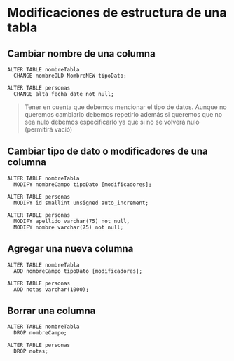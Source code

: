 # Modificaciones de estructura de una tabla

## Cambiar nombre de una columna

    ALTER TABLE nombreTabla  
      CHANGE nombreOLD NombreNEW tipoDato;

    ALTER TABLE personas  
      CHANGE alta fecha date not null;

> Tener en cuenta que debemos mencionar el tipo de datos. Aunque no queremos cambiarlo debemos repetirlo
> además si queremos que no sea nulo debemos especificarlo ya que si no se volverá nulo (permitirá vació)

## Cambiar tipo de dato o modificadores de una columna

    ALTER TABLE nombreTabla  
      MODIFY nombreCampo tipoDato [modificadores];

    ALTER TABLE personas  
      MODIFY id smallint unsigned auto_increment;  

    ALTER TABLE personas  
      MODIFY apellido varchar(75) not null,
      MODIFY nombre varchar(75) not null;  

## Agregar una nueva columna

    ALTER TABLE nombreTabla  
      ADD nombreCampo tipoDato [modificadores]; 

    ALTER TABLE personas  
      ADD notas varchar(1000); 

## Borrar una columna

    ALTER TABLE nombreTabla    
      DROP nombreCampo;   

    ALTER TABLE personas  
      DROP notas; 

